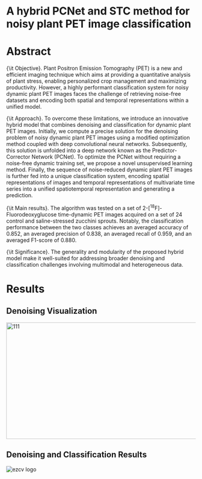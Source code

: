 # A hybrid PCNet and STC method for noisy plant PET image classification
# Abstract
{\it Objective}. Plant Positron Emission Tomography (PET) is a new and efficient imaging technique which aims at providing a quantitative analysis of plant stress, enabling personalized crop management and maximizing productivity. However, a highly performant classification system for noisy dynamic plant PET images faces the challenge of retrieving noise-free datasets and encoding both spatial and temporal representations within a unified model.

{\it Approach}. To overcome these limitations, we introduce an innovative hybrid model that combines denoising and classification for dynamic plant PET images. Initially, we compute a precise solution for the denoising problem of noisy dynamic plant PET images using a modified optimization method coupled with deep convolutional neural networks. Subsequently, this solution is unfolded into a deep network known as the Predictor-Corrector Network (PCNet). To optimize the PCNet without requiring a noise-free dynamic training set, we propose a novel unsupervised learning method. Finally, the sequence of noise-reduced dynamic plant PET images is further fed into a unique classification system, encoding spatial representations of images and temporal representations of multivariate time series into a unified spatiotemporal representation and generating a prediction.

{\it Main results}. The algorithm was tested on a set of 2-[$^{18}$F]-Fluorodeoxyglucose time-dynamic PET images acquired on a set of 24 control and saline-stressed  zucchini sprouts. Notably, the classification performance between the two classes achieves an averaged accuracy of 0.852, an averaged precision of 0.838, an averaged recall of 0.959, and an averaged F1-score of 0.880.

{\it Significance}. The generality and modularity of the proposed hybrid model make it well-suited for addressing broader denoising and classification challenges involving multimodal and heterogeneous data.
# Results
## Denoising Visualization ##
<img src="https://github.com/weikechang/PCNet-with-STC/Results/Denoising_Visualization.png" width="551" height="309" alt="111"/><br/>
## Denoising and Classification Results ##
![ezcv logo](https://github.com/weikechang/PCNet-with-STC/Results/Classification.png)
